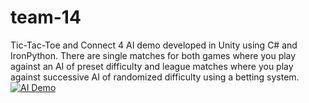 # team-14
Tic-Tac-Toe and Connect 4 AI demo developed in Unity using C# and IronPython. There are single matches for both games where you play against an AI of preset difficulty and league matches where you play against successive AI of randomized difficulty using a betting system.
[![AI Demo](https://i.gyazo.com/be0729aaa16367712fd6f999d83071d1.jpg)](https://www.youtube.com/watch?v=rVgZ7QVGpPU "AI Demo")
